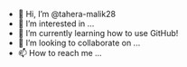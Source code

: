 - 👋 Hi, I’m @tahera-malik28
- 👀 I’m interested in ...
- 🌱 I’m currently learning how to use GitHub!
- 💞️ I’m looking to collaborate on ...
- 📫 How to reach me ...

<!---
tahera-malik28/tahera-malik28 is a ✨ special ✨ repository because its `README.md` (this file) appears on your GitHub profile.
You can click the Preview link to take a look at your changes.
--->
